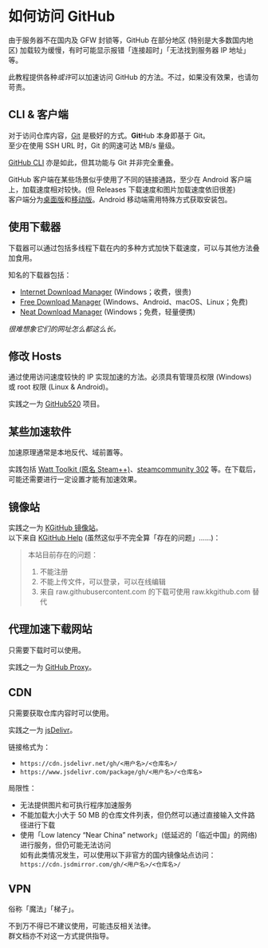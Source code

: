 # 如何访问 GitHub

由于服务器不在国内及 GFW 封锁等，GitHub 在部分地区 (特别是大多数国内地区) 加载较为缓慢，有时可能显示报错「连接超时」「无法找到服务器 IP 地址」等。

此教程提供各种*或许*可以加速访问 GitHub 的方法。不过，如果没有效果，也请勿苛责。

## CLI & 客户端

对于访问仓库内容，[Git](https://git-scm.com/downloads) 是极好的方式。**Git**Hub 本身即基于 Git。  
至少在使用 SSH URL 时，Git 的网速可达 MB/s 量级。

[GitHub CLI](https://cli.github.com/) 亦是如此，但其功能与 Git 并非完全重叠。

GitHub 客户端在某些场景似乎使用了不同的链接通路，至少在 Android 客户端上，加载速度相对较快。(但 Releases 下载速度和图片加载速度依旧很差)  
  客户端分为[桌面版](https://github.com/apps/desktop)和[移动版](https://github.com/mobile)。Android 移动端需用特殊方式获取安装包。

## 使用下载器

下载器可以通过包括多线程下载在内的多种方式加快下载速度，可以与其他方法叠加食用。

知名的下载器包括：

- [Internet Download Manager](https://www.internetdownloadmanager.com/) (Windows；收费，很贵)
- [Free Download Manager](https://www.freedownloadmanager.org/) (Windows、Android、macOS、Linux；免费)
- [Neat Download Manager](https://neatdownloadmanager.com/) (Windows；免费，轻量便携)

*很难想象它们的网址怎么都这么长。*

## 修改 Hosts

通过使用访问速度较快的 IP 实现加速的方法。必须具有管理员权限 (Windows) 或 root 权限 (Linux & Android)。

实践之一为 [GitHub520](https://github.com/521xueweihan/github520) 项目。

## 某些加速软件

加速原理通常是本地反代、域前置等。

实践包括 [Watt Toolkit (原名 Steam++)](https://steampp.net/)、[steamcommunity 302](https://www.dogfight360.com/blog/686/) 等。在下载后，可能还需要进行一定设置才能有加速效果。

## 镜像站

实践之一为 [KGitHub 镜像站](https://kkgithub.com/)。  
以下来自 [KGitHub Help](https://help.kkgithub.com/questions/) (虽然这似乎不完全算「存在的问题」……)：

> 本站目前存在的问题：
>
> 1. 不能注册
> 2. 不能上传文件，可以登录，可以在线编辑
> 3. 来自 raw.githubusercontent.com 的下载可使用 raw.kkgithub.com 替代

## 代理加速下载网站

只需要下载时可以使用。

实践之一为 [GitHub Proxy](https://mirror.ghproxy.com/)。

## CDN

只需要获取仓库内容时可以使用。

实践之一为 [jsDelivr](https://www.jsdelivr.com/)。

链接格式为：

- `https://cdn.jsdelivr.net/gh/<用户名>/<仓库名>/`
- `https://www.jsdelivr.com/package/gh/<用户名>/<仓库名>`

局限性：

- 无法提供图片和可执行程序加速服务
- 不能加载大小大于 50 MB 的仓库文件列表，但仍然可以通过直接输入文件路径进行下载
- 使用「Low latency “Near China” network」(低延迟的「临近中国」的网络) 进行服务，但仍可能无法访问  
  如有此类情况发生，可以使用以下非官方的国内镜像站点访问：  
  `https://cdn.jsdmirror.com/gh/<用户名>/<仓库名>/`

## VPN

俗称「魔法」「梯子」。

不到万不得已不建议使用，可能违反相关法律。  
群文档亦不对这一方式提供指导。
